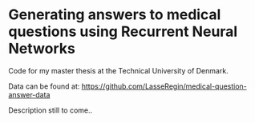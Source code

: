 
# Generating answers to medical questions using Recurrent Neural Networks

Code for my master thesis at the Technical University of Denmark.

Data can be found at:
https://github.com/LasseRegin/medical-question-answer-data

Description still to come..
